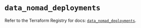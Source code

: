 # `data_nomad_deployments`

Refer to the Terraform Registry for docs: [`data_nomad_deployments`](https://registry.terraform.io/providers/hashicorp/nomad/2.4.0/docs/data-sources/deployments).
